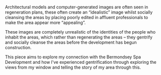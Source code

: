 Architectural models and computer-generated images are often seen in regeneration plans, these often create an “idealistic” image whilst socially cleansing the areas by placing poorly edited in affluent professionals to make the area appear more “appealing”.

These images are completely unrealistic of the identities of the people who inhabit the areas, which rather than regenerating the areas – they gentrify and socially cleanse the areas before the development has begun construction.

This piece aims to explore my connection with the Bermondsey Spa Development and how I've experienced gentrification through exploring the views from my window and telling the story of my area through this.
